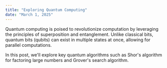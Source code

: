 ```yaml
---
title: "Exploring Quantum Computing"
date: "March 1, 2025"
---
```


Quantum computing is poised to revolutionize computation by leveraging the principles of superposition and entanglement. Unlike classical bits, quantum bits (qubits) can exist in multiple states at once, allowing for parallel computations.

In this post, we'll explore key quantum algorithms such as Shor's algorithm for factoring large numbers and Grover's search algorithm.
